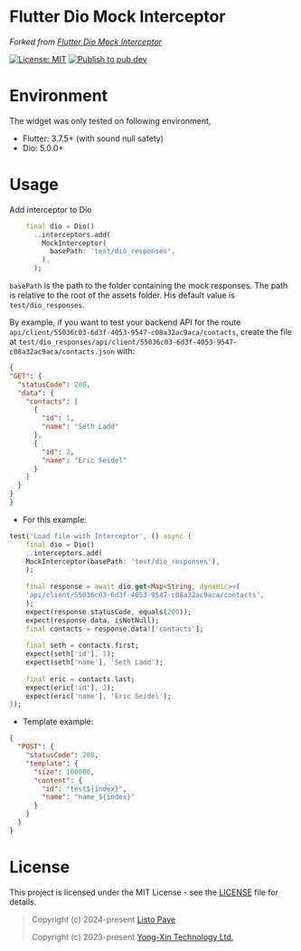 # Flutter Dio Mock Interceptor

_Forked from [Flutter Dio Mock Interceptor](https://github.com/yongxin-tech/Flutter_Dio_Mock_Interceptor)_

[![License: MIT](https://img.shields.io/badge/License-MIT-yellow.svg)](https://github.com/yongxin-tech/Flutter_Dio_Mock_Interceptor/blob/63d859aba8b999b9e62431c5675a8bfa312667ae/LICENSE) [![Publish to pub.dev](https://github.com/Listo-Paye/dio_mocked_responses/actions/workflows/publish.yaml/badge.svg)](https://github.com/Listo-Paye/dio_mocked_responses/actions/workflows/publish.yaml)

# Environment

The widget was only tested on following environment,
* Flutter: 3.7.5+ (with sound null safety)
* Dio: 5.0.0+

# Usage

Add interceptor to Dio
```dart
    final dio = Dio()
      ..interceptors.add(
        MockInterceptor(
          basePath: 'test/dio_responses',
        ),
      );
```

`basePath` is the path to the folder containing the mock responses. The path is relative to the root of the assets folder.
His default value is `test/dio_responses`.

By example, if you want to test your backend API for the route `api/client/55036c03-6d3f-4053-9547-c08a32ac9aca/contacts`, create the file at `test/dio_responses/api/client/55036c03-6d3f-4053-9547-c08a32ac9aca/contacts.json` with:
  
  ```json
{
  "GET": {
    "statusCode": 200,
    "data": {
      "contacts": [
        {
          "id": 1,
          "name": "Seth Ladd"
        },
        {
          "id": 2,
          "name": "Eric Seidel"
        }
      ]
    }
  }
}
  ```

* For this example:
```dart
test('Load file with Interceptor', () async {
    final dio = Dio()
    ..interceptors.add(
    MockInterceptor(basePath: 'test/dio_responses'),
    );
    
    final response = await dio.get<Map<String, dynamic>>(
    'api/client/55036c03-6d3f-4053-9547-c08a32ac9aca/contacts',
    );
    expect(response.statusCode, equals(200));
    expect(response.data, isNotNull);
    final contacts = response.data!['contacts'];
    
    final seth = contacts.first;
    expect(seth['id'], 1);
    expect(seth['name'], 'Seth Ladd');
    
    final eric = contacts.last;
    expect(eric['id'], 2);
    expect(eric['name'], 'Eric Seidel');
});
```

* Template example:
```json
{
  "POST": {
    "statusCode": 200,
    "template": {
      "size": 100000,
      "content": {
        "id": "test${index}",
        "name": "name_${index}"
      }
    }
  }
}
```

# License

This project is licensed under the MIT License - see the [LICENSE](https://github.com/yongxin-tech/Flutter_Dio_Mock_Interceptor/blob/63d859aba8b999b9e62431c5675a8bfa312667ae/LICENSE) file for details.

> Copyright (c) 2024-present [Listo Paye](https://listo.pro/)
> 
> Copyright (c) 2023-present [Yong-Xin Technology Ltd.](https://yong-xin.tech/)
